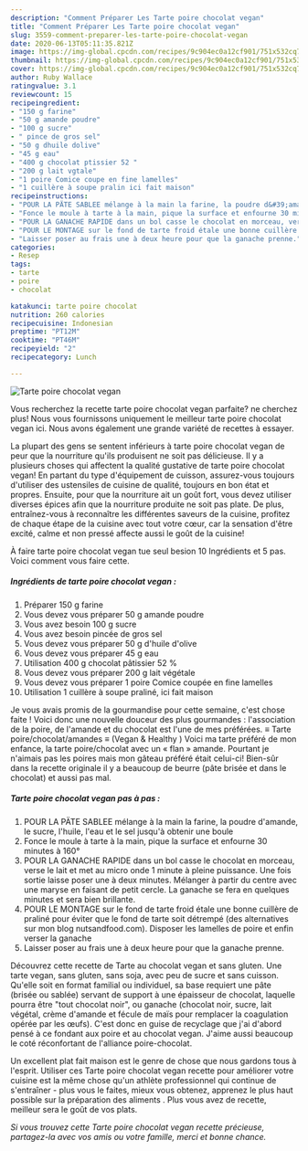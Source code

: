 ```yaml
---
description: "Comment Préparer Les Tarte poire chocolat vegan"
title: "Comment Préparer Les Tarte poire chocolat vegan"
slug: 3559-comment-preparer-les-tarte-poire-chocolat-vegan
date: 2020-06-13T05:11:35.821Z
image: https://img-global.cpcdn.com/recipes/9c904ec0a12cf901/751x532cq70/tarte-poire-chocolat-vegan-photo-principale-de-la-recette.jpg
thumbnail: https://img-global.cpcdn.com/recipes/9c904ec0a12cf901/751x532cq70/tarte-poire-chocolat-vegan-photo-principale-de-la-recette.jpg
cover: https://img-global.cpcdn.com/recipes/9c904ec0a12cf901/751x532cq70/tarte-poire-chocolat-vegan-photo-principale-de-la-recette.jpg
author: Ruby Wallace
ratingvalue: 3.1
reviewcount: 15
recipeingredient:
- "150 g farine"
- "50 g amande poudre"
- "100 g sucre"
- " pince de gros sel"
- "50 g dhuile dolive"
- "45 g eau"
- "400 g chocolat ptissier 52 "
- "200 g lait vgtale"
- "1 poire Comice coupe en fine lamelles"
- "1 cuillère à soupe pralin ici fait maison"
recipeinstructions:
- "POUR LA PÄTE SABLEE mélange à la main la farine, la poudre d&#39;amande, le sucre, l&#39;huile, l&#39;eau et le sel jusqu&#39;à obtenir une boule"
- "Fonce le moule à tarte à la main, pique la surface et enfourne 30 minutes à 160°"
- "POUR LA GANACHE RAPIDE dans un bol casse le chocolat en morceau, verse le lait et met au micro onde 1 minute à pleine puissance. Une fois sortie laisse poser une à deux minutes. Mélanger à partir du centre avec une maryse en faisant de petit cercle. La ganache se fera en quelques minutes et sera bien brillante."
- "POUR LE MONTAGE sur le fond de tarte froid étale une bonne cuillère de praliné pour éviter que le fond de tarte soit détrempé (des alternatives sur mon blog nutsandfood.com). Disposer les lamelles de poire et enfin verser la ganache"
- "Laisser poser au frais une à deux heure pour que la ganache prenne."
categories:
- Resep
tags:
- tarte
- poire
- chocolat

katakunci: tarte poire chocolat 
nutrition: 260 calories
recipecuisine: Indonesian
preptime: "PT12M"
cooktime: "PT46M"
recipeyield: "2"
recipecategory: Lunch

---
```



![Tarte poire chocolat vegan](https://img-global.cpcdn.com/recipes/9c904ec0a12cf901/751x532cq70/tarte-poire-chocolat-vegan-photo-principale-de-la-recette.jpg)

Vous recherchez la recette tarte poire chocolat vegan parfaite? ne cherchez plus! Nous vous fournissons uniquement le meilleur tarte poire chocolat vegan ici. Nous avons également une grande variété de recettes à essayer.

La plupart des gens se sentent inférieurs à tarte poire chocolat vegan de peur que la nourriture qu'ils produisent ne soit pas délicieuse. Il y a plusieurs choses qui affectent la qualité gustative de tarte poire chocolat vegan! En partant du type d'équipement de cuisson, assurez-vous toujours d'utiliser des ustensiles de cuisine de qualité, toujours en bon état et propres. Ensuite, pour que la nourriture ait un goût fort, vous devez utiliser diverses épices afin que la nourriture produite ne soit pas plate. De plus, entraînez-vous à reconnaître les différentes saveurs de la cuisine, profitez de chaque étape de la cuisine avec tout votre cœur, car la sensation d'être excité, calme et non pressé affecte aussi le goût de la cuisine!

<!--inarticleads1-->

À faire tarte poire chocolat vegan tue seul besion 10 Ingrédients et 5 pas. Voici comment vous faire cette.

##### Ingrédients de tarte poire chocolat vegan :

1. Préparer 150 g farine
1. Vous devez vous préparer 50 g amande poudre
1. Vous avez besoin 100 g sucre
1. Vous avez besoin  pincée de gros sel
1. Vous devez vous préparer 50 g d&#39;huile d&#39;olive
1. Vous devez vous préparer 45 g eau
1. Utilisation 400 g chocolat pâtissier 52 %
1. Vous devez vous préparer 200 g lait végétale
1. Vous devez vous préparer 1 poire Comice coupée en fine lamelles
1. Utilisation 1 cuillère à soupe praliné, ici fait maison


Je vous avais promis de la gourmandise pour cette semaine, c&#39;est chose faite ! Voici donc une nouvelle douceur des plus gourmandes : l&#39;association de la poire, de l&#39;amande et du chocolat est l&#39;une de mes préférées. ≡ Tarte poire/chocolat/amandes ≡ (Vegan &amp; Healthy ) Voici ma tarte préféré de mon enfance, la tarte poire/chocolat avec un « flan » amande. Pourtant je n&#39;aimais pas les poires mais mon gâteau préféré était celui-ci! Bien-sûr dans la recette originale il y a beaucoup de beurre (pâte brisée et dans le chocolat) et aussi pas mal. 

<!--inarticleads2-->

##### Tarte poire chocolat vegan pas à pas :

1. POUR LA PÄTE SABLEE mélange à la main la farine, la poudre d&#39;amande, le sucre, l&#39;huile, l&#39;eau et le sel jusqu&#39;à obtenir une boule
1. Fonce le moule à tarte à la main, pique la surface et enfourne 30 minutes à 160°
1. POUR LA GANACHE RAPIDE dans un bol casse le chocolat en morceau, verse le lait et met au micro onde 1 minute à pleine puissance. Une fois sortie laisse poser une à deux minutes. Mélanger à partir du centre avec une maryse en faisant de petit cercle. La ganache se fera en quelques minutes et sera bien brillante.
1. POUR LE MONTAGE sur le fond de tarte froid étale une bonne cuillère de praliné pour éviter que le fond de tarte soit détrempé (des alternatives sur mon blog nutsandfood.com). Disposer les lamelles de poire et enfin verser la ganache
1. Laisser poser au frais une à deux heure pour que la ganache prenne.


Découvrez cette recette de Tarte au chocolat vegan et sans gluten. Une tarte vegan, sans gluten, sans soja, avec peu de sucre et sans cuisson. Qu&#39;elle soit en format familial ou individuel, sa base requiert une pâte (brisée ou sablée) servant de support à une épaisseur de chocolat, laquelle pourra être &#34;tout chocolat noir&#34;, ou ganache (chocolat noir, sucre, lait végétal, crème d&#39;amande et fécule de maïs pour remplacer la coagulation opérée par les œufs). C&#39;est donc en guise de recyclage que j&#39;ai d&#39;abord pensé à ce fondant aux poire et au chocolat vegan. J&#39;aime aussi beaucoup le coté réconfortant de l&#39;alliance poire-chocolat. 

<!--inarticleads1-->

<p>
Un excellent plat fait maison est le genre de chose que nous gardons tous à l'esprit. Utiliser ces Tarte poire chocolat vegan recette pour améliorer votre cuisine est la même chose qu'un athlète professionnel qui continue de s'entraîner - plus vous le faites, mieux vous obtenez, apprenez le plus haut possible sur la préparation des aliments . Plus vous avez de recette, meilleur sera le goût de vos plats.
</p>

<p>
<i>Si vous trouvez cette Tarte poire chocolat vegan recette précieuse, partagez-la avec vos amis ou votre famille, merci et bonne chance.</i>
</p>
